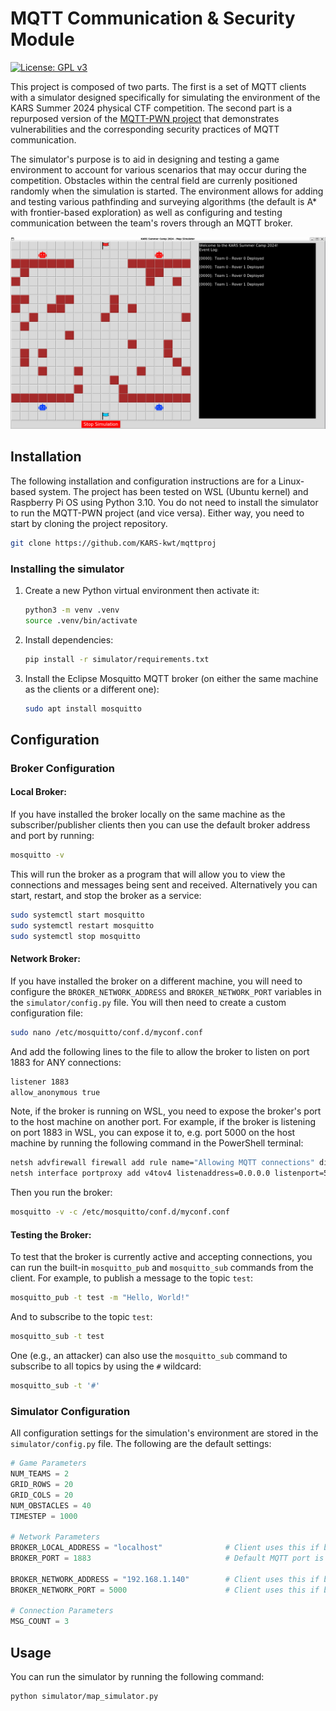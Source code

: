# MQTT Communication & Security Module

[![License: GPL v3](https://img.shields.io/badge/License-GPLv3-blue.svg)](https://www.gnu.org/licenses/gpl-3.0)

This project is composed of two parts. The first is a set of MQTT clients with a simulator designed
specifically for simulating the environment of the KARS Summer 2024 physical CTF competition. The second part is a repurposed version of the [MQTT-PWN project](https://github.com/akamai-threat-research/mqtt-pwn)
that demonstrates vulnerabilities and the corresponding security practices of MQTT
communication.

The simulator's purpose is to aid in designing and testing a game environment to account for various scenarios that may occur during the competition. Obstacles within the central field are currenly positioned randomly when the simulation is started. The environment allows for adding and testing various pathfinding and surveying algorithms (the default is A* with frontier-based exploration) as well as configuring and testing communication between the team's rovers through an MQTT broker.

<img src="simulator/simcapture.gif" alt="drawing" width="600"/>

## Installation
The following installation and configuration instructions are for a Linux-based
system. The project has been tested on WSL (Ubuntu kernel) and Raspberry Pi OS using Python 3.10. You do not need to install the simulator to run the MQTT-PWN project (and vice versa). Either way, you need to start by cloning the project repository.

```bash
git clone https://github.com/KARS-kwt/mqttproj
```

### Installing the simulator

1. Create a new Python virtual environment then activate it:

    ```bash
    python3 -m venv .venv
    source .venv/bin/activate
    ```

2. Install dependencies:

    ```bash
    pip install -r simulator/requirements.txt
    ```

3. Install the Eclipse Mosquitto MQTT broker (on either the same machine as the clients or a different one):
    
     ```bash
     sudo apt install mosquitto
     ```

<!--
### Installing the MQTT-PWN project (under development)
-->

## Configuration

### Broker Configuration

#### Local Broker:
If you have installed the broker locally on the same machine as the subscriber/publisher clients then you can use the default broker address and port by running:

```bash
mosquitto -v
```

This will run the broker as a program that will allow you to view the connections and messages being sent and received. Alternatively you can start, restart, and stop the broker as a service:
    
 ```bash
 sudo systemctl start mosquitto
 sudo systemctl restart mosquitto
 sudo systemctl stop mosquitto
 ```

#### Network Broker:
If you have installed the broker on a different machine, you will need to configure the `BROKER_NETWORK_ADDRESS` and `BROKER_NETWORK_PORT` variables in the `simulator/config.py` file. You will then need to create a custom configuration file:

 ```bash
 sudo nano /etc/mosquitto/conf.d/myconf.conf
 ```

And add the following lines to the file to allow the broker to listen on port 1883 for ANY connections:

 ```bash
 listener 1883
 allow_anonymous true
 ```

Note, if the broker is running on WSL, you need to expose the broker's port to the host machine on another port.
For example, if the broker is listening on port 1883 in WSL, you can expose it to, e.g. port 5000 on the host machine by running the following command in the PowerShell terminal:
    
   ```bash
   netsh advfirewall firewall add rule name="Allowing MQTT connections" dir=in action=allow protocol=TCP localport=5000
   netsh interface portproxy add v4tov4 listenaddress=0.0.0.0 listenport=5000 connectaddress=localhost connectport=1883
   ```

Then you run the broker:
    
  ```bash
  mosquitto -v -c /etc/mosquitto/conf.d/myconf.conf
  ```


#### Testing the Broker:
To test that the broker is currently active and accepting connections, you can run the built-in `mosquitto_pub` and `mosquitto_sub` commands from the client. For example, to publish a message to the topic `test`:

```bash
mosquitto_pub -t test -m "Hello, World!"
```

And to subscribe to the topic `test`:

```bash
mosquitto_sub -t test
```

One (e.g., an attacker) can also use the `mosquitto_sub` command to subscribe to all topics by using the `#` wildcard:

```bash
mosquitto_sub -t '#'
```

### Simulator Configuration

All configuration settings for the simulation's environment are stored in the `simulator/config.py` file. The following are
the default settings:

```python
# Game Parameters
NUM_TEAMS = 2
GRID_ROWS = 20
GRID_COLS = 20
NUM_OBSTACLES = 40
TIMESTEP = 1000

# Network Parameters
BROKER_LOCAL_ADDRESS = "localhost"              # Client uses this if broker is running on the same machine
BROKER_PORT = 1883                              # Default MQTT port is 1883

BROKER_NETWORK_ADDRESS = "192.168.1.140"        # Client uses this if broker is running on another machine (on LAN)
BROKER_NETWORK_PORT = 5000                      # Client uses this if broker is running on WSL and exposed to the host

# Connection Parameters
MSG_COUNT = 3
```

<!--
### MQTT-PWN Local Testing
To test the project locally (non-dockerized) set the `MQTT_PWN_TESTING_ENV`
environment variable to `True`:

```bash
export MQTT_PWN_TESTING_ENV=True
```

Then run the project:

```bash
python mqtt_pwn_tool/run.py
```

To revert to dockerized testing, unset the `MQTT_PWN_TESTING_ENV` environment
variable:

```bash
unset MQTT_PWN_TESTING_ENV
```
-->

## Usage
You can run the simulator by running the following command:

```bash
python simulator/map_simulator.py
```

